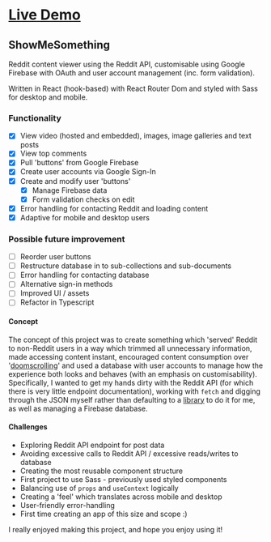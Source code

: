# [Live Demo](https://daoudmerchant.github.io/show-me-something/#/)

## ShowMeSomething

[comment]: <> (TODO: add live demo)

Reddit content viewer using the Reddit API, customisable using Google Firebase with OAuth and user account management (inc. form validation).

Written in React (hook-based) with React Router Dom and styled with Sass for desktop and mobile.

### Functionality

- [x] View video (hosted and embedded), images, image galleries and text posts
- [x] View top comments
- [x] Pull 'buttons' from Google Firebase
- [x] Create user accounts via Google Sign-In
- [x] Create and modify user 'buttons'
  - [x] Manage Firebase data
  - [x] Form validation checks on edit
- [x] Error handling for contacting Reddit and loading content
- [x] Adaptive for mobile and desktop users

### Possible future improvement

- [ ] Reorder user buttons
- [ ] Restructure database in to sub-collections and sub-documents
- [ ] Error handling for contacting database
- [ ] Alternative sign-in methods
- [ ] Improved UI / assets
- [ ] Refactor in Typescript

#### Concept

The concept of this project was to create something which 'served' Reddit to non-Reddit users in a way which trimmed all unnecessary information, made accessing content instant, encouraged content consumption over '[doomscrolling](https://en.wikipedia.org/wiki/Doomscrolling)' and used a database with user accounts to manage how the experience both looks and behaves (with an emphasis on customisability). Specifically, I wanted to get my hands dirty with the Reddit API (for which there is very little endpoint documentation), working with `fetch` and digging through the JSON myself rather than defaulting to a [library](https://github.com/not-an-aardvark/snoowrap) to do it for me, as well as managing a Firebase database.

#### Challenges

- Exploring Reddit API endpoint for post data
- Avoiding excessive calls to Reddit API / excessive reads/writes to database
- Creating the most reusable component structure
- First project to use Sass - previously used styled components
- Balancing use of `props` and `useContext` logically
- Creating a 'feel' which translates across mobile and desktop
- User-friendly error-handling
- First time creating an app of this size and scope :)

I really enjoyed making this project, and hope you enjoy using it!

